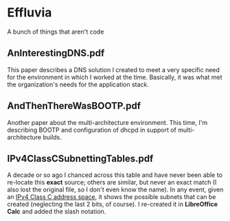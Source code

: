 # Effluvia
A bunch of things that aren't code

## AnInterestingDNS.pdf
This paper describes a DNS solution I created to meet a very specific need for the environment in which I worked at the time. Basically, it was what met the organization's needs for the application stack.

## AndThenThereWasBOOTP.pdf
Another paper about the multi-architecture environment. This time, I'm describing BOOTP and configuration of dhcpd in support of multi-architecture builds.

## IPv4ClassCSubnettingTables.pdf
A decade or so ago I chanced across this table and have never been able to re-locate this **exact** source; others are similar, but never an exact match (I also lost the original file, so I don't even know the name). In any event, given an [IPv4 Class C address space](https://en.wikipedia.org/wiki/Classful_network#Classful_addressing_definition), it shows the possible subnets that can be created (neglecting the last 2 bits, of course). I re-created it in **LibreOffice Calc** and added the slash notation.
